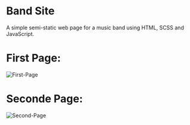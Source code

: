 # Band Site

A simple semi-static web page for a music band using HTML, SCSS and JavaScript. 

# First Page:

![First-Page](https://user-images.githubusercontent.com/64378067/119534879-42b86400-bd3c-11eb-9846-44c16bf3c75a.gif)

# Seconde Page:

![Second-Page](https://user-images.githubusercontent.com/64378067/119535722-2d900500-bd3d-11eb-939a-35bdc0c6a72d.gif)
